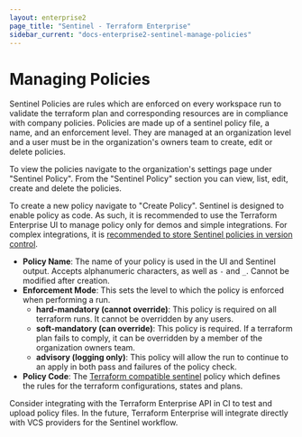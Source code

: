 ```yaml
---
layout: enterprise2
page_title: "Sentinel - Terraform Enterprise"
sidebar_current: "docs-enterprise2-sentinel-manage-policies"
---
```


# Managing Policies

Sentinel Policies are rules which are enforced on every workspace run to validate the terraform plan and corresponding resources are in compliance with company policies. Policies are made up of a sentinel policy file, a name, and an enforcement level. They are managed at an organization level and a user must be in the organization's owners team to create, edit or delete policies.

To view the policies navigate to the organization's settings page under "Sentinel Policy". From the "Sentinel Policy" section you can view, list, edit, create and delete the policies.

To create a new policy navigate to "Create Policy". Sentinel is designed to enable policy as code. As such, it is recommended to use the Terraform Enterprise UI to manage policy only for demos and simple integrations. For complex integrations, it is [recommended to store Sentinel policies in version control](./integrate-vcs.html).

- **Policy Name**: The name of your policy is used in the UI and Sentinel output. Accepts alphanumeric characters, as well as `-` and `_`. Cannot be modified after creation.
- **Enforcement Mode**: This sets the level to which the policy is enforced when performing a run.
  - **hard-mandatory (cannot override)**: This policy is required on all terraform runs. It cannot be overridden by any users.
  - **soft-mandatory (can override)**: This policy is required. If a terraform plan fails to comply, it can be overridden by a member of the organization owners team.
  - **advisory (logging only)**: This policy will allow the run to continue to an apply in both pass and failures of the policy check.
- **Policy Code**: The [Terraform compatible sentinel](https://docs.hashicorp.com/sentinel/app/terraform/) policy which defines the rules for the terraform configurations, states and plans. 

Consider integrating with the Terraform Enterprise API in CI to test and upload policy files. In the future, Terraform Enterprise will integrate directly with VCS providers for the Sentinel workflow.

